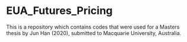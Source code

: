 # EUA_Futures_Pricing
This is a repository which contains codes that were used for a Masters thesis by Jun Han (2020), submitted to Macquarie University, Australia.

